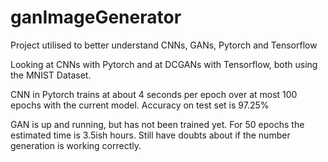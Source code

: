 # ganImageGenerator

Project utilised to better understand CNNs, GANs, Pytorch and Tensorflow

Looking at CNNs with Pytorch and at DCGANs with Tensorflow, both using the MNIST Dataset.

CNN in Pytorch trains at about 4 seconds per epoch over at most 100 epochs with the current model. Accuracy on test set is 97.25% 

GAN is up and running, but has not been trained yet. For 50 epochs the estimated time is 3.5ish hours. Still have doubts about if the number generation is working correctly.